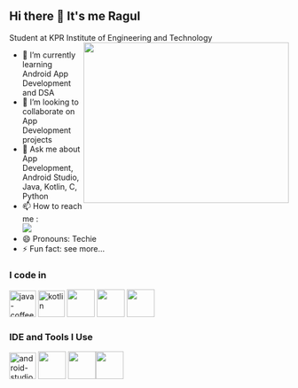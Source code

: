 ## Hi there 👋 It's me Ragul

Student at KPR Institute of Engineering and Technology
<img align="right" width="370" height="290" src="https://i.pinimg.com/originals/47/f0/34/47f0342cec72b800463bf003eac1257e.gif">                                               
- 🌱 I’m currently learning Android App Development and DSA
- 👯 I’m looking to collaborate on App Development projects
- 💬 Ask me about App Development, Android Studio, Java, Kotlin, C, Python  
- 📫 How to reach me :
<br /> [<img src="https://img.shields.io/badge/LinkedIn-0077B5?style=for-the-badge&logo=linkedin&logoColor=white" />](https://www.linkedin.com/in/ragul-parajuli/)
- 😄 Pronouns: Techie
- ⚡ Fun fact: see more...

### I code in 
<img width="48" height="48" src="https://img.icons8.com/color/48/java-coffee-cup-logo.png" alt="java-coffee-cup-logo"/> <img width="48" height="48" src="https://img.icons8.com/color/48/kotlin.png" alt="kotlin"/> <img height="50" width="50" src="https://img.icons8.com/color/48/000000/c-programming.png" />  <img height="50" width="50" src="https://img.icons8.com/color/48/000000/c-plus-plus-logo.png" /> <img height="50" width="50" src="https://img.icons8.com/color/48/000000/python.png" />

### IDE and Tools I Use
<img width="48" height="48" src="https://img.icons8.com/color/48/android-studio--v2.png" alt="android-studio--v2"/> <img height="50" width="50" src="https://img.icons8.com/color/48/000000/visual-studio-code-2019.png"/>  <img height="50" width="50" src="https://img.icons8.com/color/48/000000/pycharm.png"/><img height="50" width="50" src="https://img.icons8.com/color/50/000000/git.png"/>
